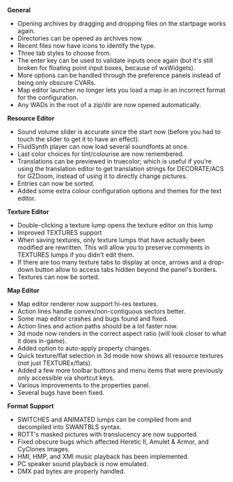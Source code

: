 **General**
* Opening archives by dragging and dropping files on the startpage works again.
* Directories can be opened as archives now.
* Recent files now have icons to identify the type.
* Three tab styles to choose from.
* The enter key can be used to validate inputs once again (but it's still broken for floating point input boxes, because of wxWidgets).
* More options can be handled through the preference panels instead of being only obscure CVARs.
* Map editor launcher no longer lets you load a map in an incorrect format for the configuration.
* Any WADs in the root of a zip/dir are now opened automatically.

**Resource Editor**
* Sound volume slider is accurate since the start now (before you had to touch the slider to get it to have an effect).
* FluidSynth player can now load several soundfonts at once.
* Last color choices for tint/colourise are now remembered.
* Translations can be previewed in truecolor; which is useful if you're using the translation editor to get translation strings for DECORATE/ACS for GZDoom, instead of using it to directly change pictures.
* Entries can now be sorted.
* Added some extra colour configuration options and themes for the text editor.

**Texture Editor**
* Double-clicking a texture lump opens the texture editor on this lump
* Improved TEXTURES support
* When saving textures, only texture lumps that have actually been modified are rewritten. This will allow you to preserve comments in TEXTURES lumps if you didn't edit them.
* If there are too many texture tabs to display at once, arrows and a drop-down button allow to access tabs hidden beyond the panel's borders.
* Textures can now be sorted.

**Map Editor**
* Map editor renderer now support hi-res textures.
* Action lines handle convex/non-contiguous sectors better.
* Some map editor crashes and bugs found and fixed.
* Action lines and action paths should be a lot faster now.
* 3d mode now renders in the correct aspect ratio (will look closer to what it does in-game).
* Added option to auto-apply property changes.
* Quick texture/flat selection in 3d mode now shows all resource textures (not just TEXTUREx/flats).
* Added a few more toolbar buttons and menu items that were previously only accessible via shortcut keys.
* Various improvements to the properties panel.
* Several bugs have been fixed.

**Format Support**
* SWITCHES and ANIMATED lumps can be compiled from and decompiled into SWANTBLS syntax.
* ROTT's masked pictures with translucency are now supported.
* Fixed obscure bugs which affected Heretic II, Amulet & Armor, and CyClones images.
* HMI, HMP, and XMI music playback has been implemented.
* PC speaker sound playback is now emulated.
* DMX pad bytes are properly handled.
